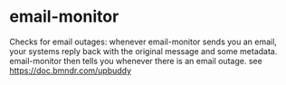 # email-monitor
Checks for email outages: whenever email-monitor sends you an email, your systems reply back with the original message and some metadata. email-monitor then tells you whenever there is an email outage. see https://doc.bmndr.com/upbuddy
